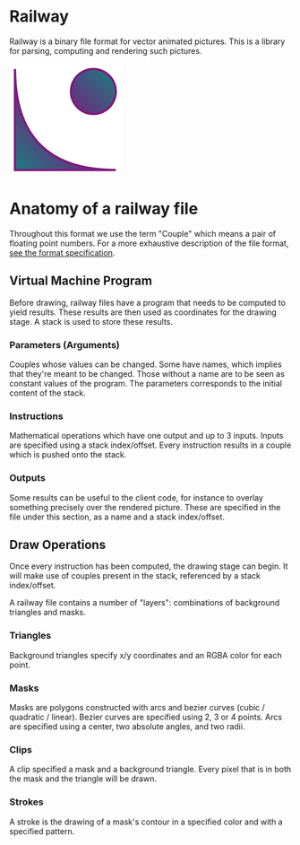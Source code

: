 # Railway

Railway is a binary file format for vector animated pictures.
This is a library for parsing, computing and rendering such pictures.

![generated.png](generated.png)

# Anatomy of a railway file

Throughout this format we use the term "Couple" which means a pair of floating point numbers.
For a more exhaustive description of the file format, [see the format specification](format.txt).

## Virtual Machine Program

Before drawing, railway files have a program that needs to be computed to yield results.
These results are then used as coordinates for the drawing stage.
A stack is used to store these results.

### Parameters (Arguments)

Couples whose values can be changed.
Some have names, which implies that they're meant to be changed.
Those without a name are to be seen as constant values of the program.
The parameters corresponds to the initial content of the stack.

### Instructions

Mathematical operations which have one output and up to 3 inputs.
Inputs are specified using a stack index/offset.
Every instruction results in a couple which is pushed onto the stack.

### Outputs

Some results can be useful to the client code, for instance to overlay something precisely over the rendered picture.
These are specified in the file under this section, as a name and a stack index/offset.

## Draw Operations

Once every instruction has been computed, the drawing stage can begin.
It will make use of couples present in the stack, referenced by a stack index/offset.

A railway file contains a number of "layers": combinations of background triangles and masks.

### Triangles

Background triangles specify x/y coordinates and an RGBA color for each point.

### Masks

Masks are polygons constructed with arcs and bezier curves (cubic / quadratic / linear).
Bezier curves are specified using 2, 3 or 4 points.
Arcs are specified using a center, two absolute angles, and two radii.

### Clips

A clip specified a mask and a background triangle.
Every pixel that is in both the mask and the triangle will be drawn.

### Strokes

A stroke is the drawing of a mask's contour in a specified color and with a specified pattern.
